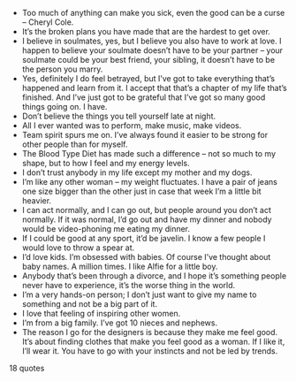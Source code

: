  - Too much of anything can make you sick, even the good can be a curse – Cheryl Cole.
 - It’s the broken plans you have made that are the hardest to get over.
 - I believe in soulmates, yes, but I believe you also have to work at love. I happen to believe your soulmate doesn’t have to be your partner – your soulmate could be your best friend, your sibling, it doesn’t have to be the person you marry.
 - Yes, definitely I do feel betrayed, but I’ve got to take everything that’s happened and learn from it. I accept that that’s a chapter of my life that’s finished. And I’ve just got to be grateful that I’ve got so many good things going on. I have.
 - Don’t believe the things you tell yourself late at night.
 - All I ever wanted was to perform, make music, make videos.
 - Team spirit spurs me on. I’ve always found it easier to be strong for other people than for myself.
 - The Blood Type Diet has made such a difference – not so much to my shape, but to how I feel and my energy levels.
 - I don’t trust anybody in my life except my mother and my dogs.
 - I’m like any other woman – my weight fluctuates. I have a pair of jeans one size bigger than the other just in case that week I’m a little bit heavier.
 - I can act normally, and I can go out, but people around you don’t act normally. If it was normal, I’d go out and have my dinner and nobody would be video-phoning me eating my dinner.
 - If I could be good at any sport, it’d be javelin. I know a few people I would love to throw a spear at.
 - I’d love kids. I’m obsessed with babies. Of course I’ve thought about baby names. A million times. I like Alfie for a little boy.
 - Anybody that’s been through a divorce, and I hope it’s something people never have to experience, it’s the worse thing in the world.
 - I’m a very hands-on person; I don’t just want to give my name to something and not be a big part of it.
 - I love that feeling of inspiring other women.
 - I’m from a big family. I’ve got 10 nieces and nephews.
 - The reason I go for the designers is because they make me feel good. It’s about finding clothes that make you feel good as a woman. If I like it, I’ll wear it. You have to go with your instincts and not be led by trends.

18 quotes